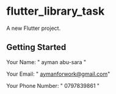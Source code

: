 # flutter_library_task

A new Flutter project.

## Getting Started

Your Name: " ayman abu-sara "

Your Email: " aymanforwork@gmail.com"

Your Phone Number: " 0797839861 "

